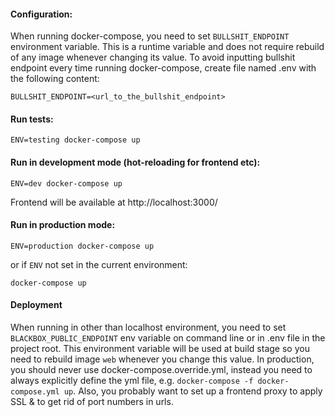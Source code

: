 #### Configuration:
When running docker-compose, you need to set `BULLSHIT_ENDPOINT` environment variable. This is a runtime variable and
does not require rebuild of any image whenever changing its value.
To avoid inputting bullshit endpoint every time running docker-compose, create file named .env with the
following content:

`BULLSHIT_ENDPOINT=<url_to_the_bullshit_endpoint>`


#### Run tests:

`ENV=testing docker-compose up`

#### Run in development mode (hot-reloading for frontend etc):

`ENV=dev docker-compose up`

Frontend will be available at http://localhost:3000/

#### Run in production mode:

`ENV=production docker-compose up`

or if `ENV` not set in the current environment:

`docker-compose up`


#### Deployment
When running in other than localhost environment,
you need to set `BLACKBOX_PUBLIC_ENDPOINT` env variable on command line or in
.env file in the project root. This environment variable will be used at build stage so you need to rebuild image
`web` whenever you change this value.
In production, you should never use docker-compose.override.yml, instead you need to always explicitly define the yml
file, e.g. `docker-compose -f docker-compose.yml up`. Also, you probably want to set up a frontend proxy to apply SSL &
to get rid of port numbers in urls.
